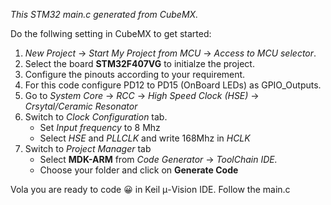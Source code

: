 *This STM32 main.c generated from CubeMX.* 

Do the follwing setting in CubeMX to get started:

1. *New Project* &#x2192; *Start My Project from MCU* &#x2192; *Access to MCU selector*.
2. Select the board **STM32F407VG** to initialze the project.
3. Configure the pinouts according to your requirement.
4. For this code configure PD12 to PD15 (OnBoard LEDs) as GPIO_Outputs.
5. Go to *System Core* &#x2192; *RCC* &#x2192; *High Speed Clock (HSE)* &#x2192; *Crsytal/Ceramic Resonator*
6. Switch to *Clock Configuration* tab.
    * Set *Input frequency* to 8 Mhz
    * Select *HSE* and *PLLCLK* and write 168Mhz in *HCLK*
 7. Switch to *Project Manager* tab 
    * Select **MDK-ARM** from *Code Generator* &#x2192; *ToolChain IDE.*
    * Choose your folder and click on **Generate Code**
 
Vola you are ready to code 😀 in Keil μ-Vision IDE. Follow the main.c 
